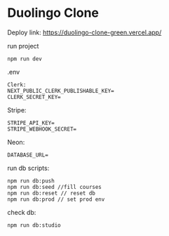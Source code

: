 # Duolingo Clone

Deploy link: https://duolingo-clone-green.vercel.app/

run project
````
npm run dev
````
.env
```` 
Clerk:
NEXT_PUBLIC_CLERK_PUBLISHABLE_KEY=
CLERK_SECRET_KEY=
````
Stripe:
````
STRIPE_API_KEY= 
STRIPE_WEBHOOK_SECRET=
````
Neon:
```` 
DATABASE_URL=
````

run db scripts: 
````
npm run db:push
npm run db:seed //fill courses
npm run db:reset // reset db
npm run db:prod // set prod env
````

check db:
````
npm run db:studio
````


